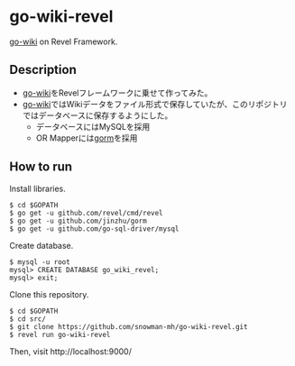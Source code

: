 # go-wiki-revel

[go-wiki](https://github.com/snowman-mh/go-wiki) on Revel Framework.

## Description

- [go-wiki](https://github.com/snowman-mh/go-wiki)をRevelフレームワークに乗せて作ってみた。
- [go-wiki](https://github.com/snowman-mh/go-wiki)ではWikiデータをファイル形式で保存していたが、このリポジトリではデータベースに保存するようにした。
  - データベースにはMySQLを採用
  - OR Mapperには[gorm](https://github.com/jinzhu/gorm)を採用

## How to run

Install libraries.

```
$ cd $GOPATH
$ go get -u github.com/revel/cmd/revel
$ go get -u github.com/jinzhu/gorm
$ go get -u github.com/go-sql-driver/mysql
```

Create database.

```
$ mysql -u root
mysql> CREATE DATABASE go_wiki_revel;
mysql> exit;
```

Clone this repository.

```
$ cd $GOPATH
$ cd src/
$ git clone https://github.com/snowman-mh/go-wiki-revel.git
$ revel run go-wiki-revel
```

Then, visit http://localhost:9000/

